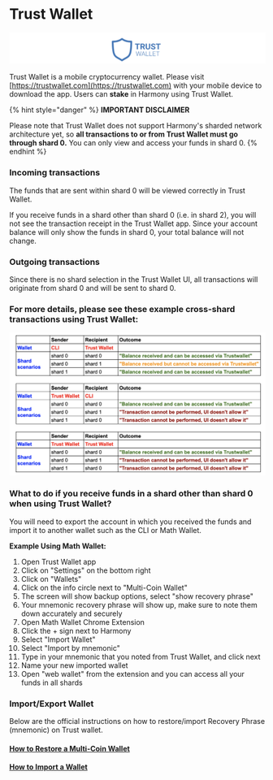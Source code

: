 # Trust Wallet

![](../../../.gitbook/assets/screen-shot-2020-01-15-at-8.42.26-am.png)

Trust Wallet is a mobile cryptocurrency wallet. Please visit [https://trustwallet.com](https://trustwallet.com) with your mobile device to download the app. Users can **stake** in Harmony using Trust Wallet.

{% hint style="danger" %}
**IMPORTANT DISCLAIMER**

Please note that Trust Wallet does not support Harmony's sharded network architecture yet, so **all transactions to or from Trust Wallet must go through shard 0.** You can only view and access your funds in shard 0.
{% endhint %}

### Incoming transactions

The funds that are sent within shard 0 will be viewed correctly in Trust Wallet.

If you receive funds in a shard other than shard 0 \(i.e. in shard 2\), you will not see the transaction receipt in the Trust Wallet app. Since your account balance will only show the funds in shard 0, your total balance will not change.

### Outgoing transactions

Since there is no shard selection in the Trust Wallet UI, all transactions will originate from shard 0 and will be sent to shard 0.

### **For more details, please see these example cross-shard transactions using Trust Wallet:**

![](../../../.gitbook/assets/image%20%28100%29%20%281%29%20%281%29%20%281%29%20%281%29%20%281%29%20%281%29%20%281%29.png)

### What to do if you receive funds in a shard other than shard 0 when using Trust Wallet?

You will need to export the account in which you received the funds and import it to another wallet such as the CLI or Math Wallet.

**Example Using Math Wallet:**

1. Open Trust Wallet app 
2. Click on "Settings" on the bottom right
3. Click on "Wallets" 
4. Click on the info circle next to "Multi-Coin Wallet" 
5. The screen will show backup options, select "show recovery phrase" 
6. Your mnemonic recovery phrase will show up, make sure to note them down accurately and securely 
7. Open Math Wallet Chrome Extension 
8. Click the + sign next to Harmony
9. Select "Import Wallet"
10. Select "Import by mnemonic"
11. Type in your mnemonic that you noted from Trust Wallet, and click next
12. Name your new imported wallet
13. Open "web wallet" from the extension and you can access all your funds in all shards

### Import/Export Wallet

Below are the official instructions on how to restore/import Recovery Phrase \(mnemonic\) on Trust wallet.

#### [How to Restore a Multi-Coin Wallet](https://community.trustwallet.com/t/how-to-restore-a-multi-coin-wallet/43)

#### [How to Import a Wallet](https://community.trustwallet.com/t/how-to-import-a-wallet/87)

